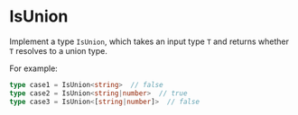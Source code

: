 # IsUnion 

Implement a type `IsUnion`, which takes an input type `T` and returns whether `T` resolves to a union type.

For example:
  
  ```ts
  type case1 = IsUnion<string>  // false
  type case2 = IsUnion<string|number>  // true
  type case3 = IsUnion<[string|number]>  // false
  ```
